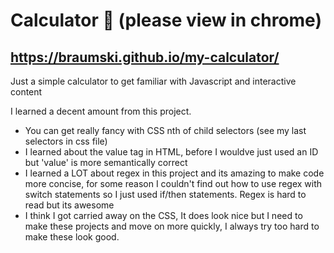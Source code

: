 # Calculator 🧮  (please view in chrome)

## https://braumski.github.io/my-calculator/

Just a simple calculator to get familiar with Javascript and interactive content

I learned a decent amount from this project.
 - You can get really fancy with CSS nth of child selectors (see my last selectors in css file)
 - I learned about the value tag in HTML, before I wouldve just used an ID but 'value' is more semantically correct
 - I learned a LOT about regex in this project and its amazing to make code more concise, for some reason I couldn't find out how to use regex with switch statements so I just used if/then statements. Regex is hard to read but its awesome
 - I think I got carried away on the CSS, It does look nice but I need to make these projects and move on more quickly, I always try too hard to make these look good.
